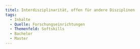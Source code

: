 ```yaml
---
titel: Interdisziplinarität, offen für andere Disziplinen
tags:
  - Inhalte
  - Quelle: Forschungseinrichtungen
  - Themenfeld: Softskills
  - Bachelor
  - Master
---
```

